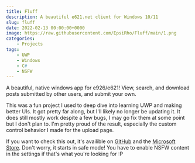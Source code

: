 ```yaml
---
title: Fluff
description: A beautiful e621.net client for Windows 10/11
slug: fluff
date: 2022-02-13 00:00:00+0000
image: https://raw.githubusercontent.com/EpsiRho/Fluff/main/1.png
categories:
    - Projects
tags:
    - UWP
    - Windows
    - C#
    - NSFW
---
```


A beautiful, native windows app for e926/e621! View, search, and download posts submitted by other users, and submit your own.

This was a fun project I used to deep dive into learning UWP and making better UIs. It got pretty far along, but I'll likely no longer be updating it. It does still mostly work despite a few bugs, I may go fix them at some point but I don't plan to. I'm pretty proud of the result, especially the custom control behavior I made for the upload page.

If you want to check this out, it's availible on [GitHub](https://github.com/EpsiRho/Fluff) and the [Microsoft Store](https://apps.microsoft.com/detail/9NJRHG6FVKL9?rtc=1&hl=en-us&gl=US). Don't worry, it starts in safe mode! You have to enable NSFW content in the settings if that's what you're looking for :P
